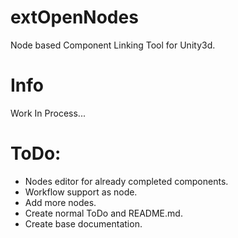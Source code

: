 # extOpenNodes
Node based Component Linking Tool for Unity3d.

# Info
Work In Process...

# ToDo:
* Nodes editor for already completed components.
* Workflow support as node.
* Add more nodes.
* Create normal ToDo and README.md.
* Create base documentation.